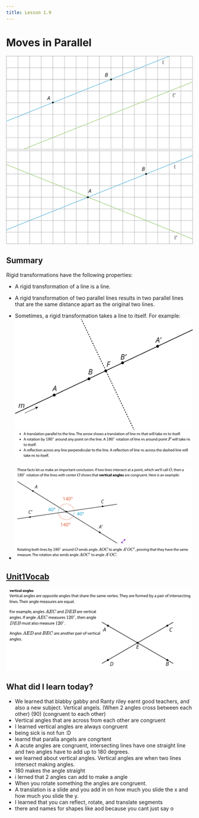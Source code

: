 ```yaml
---
title: Lesson 1.9
---
```

# Moves in Parallel
![](/Unit1/attatchments/Pasted%20image%2020210909062857.png)
![](/Unit1/attatchments/Pasted%20image%2020210909062901.png)

## Summary
Rigid transformations have the following properties:

-   A rigid transformation of a line is a line.
    
-   A rigid transformation of two parallel lines results in two parallel lines that are the same distance apart as the original two lines.
    
-   Sometimes, a rigid transformation takes a line to itself. For example:![](/Unit1/attatchments/Pasted%20image%2020210913063912.png) ![](/Unit1/attatchments/Pasted%20image%2020210913063932.png)
-   ![](/Unit1/attatchments/Pasted%20image%2020210913063952.png)

## [Unit1Vocab](Unit1/Unit1Vocab.md)
![](/Unit1/attatchments/Pasted%20image%2020210913064027.png)

## What did I learn today?
- We learned that blabby gabby and Ranty riley earnt good teachers, and also a new subject. Vertical angels. (When 2 angles cross between each other) (90) (congruent to each other)
- Vertical angles that are across from each other are congruent
- I learned vertical angles are always congruent
- being sick is not fun :D
-  learnd that paralla angels are congrtent
-  A acute angles are congruent, intersecting lines have one straight line and two angles have to add up to 180 degrees.
-  we learned about vertical angles. Vertical angles are when two lines intersect making angles.
-  180 makes the angle straight
-  i lerned that 2 angles can add to make a angle
-  When you rotate something the angles are congruent.
-  A translation is a slide and you add in on how much you slide the x and how much you slide the y.
-  I learned that you can reflect, rotate, and translate segments
-  there and names for shapes like aod because you cant just say o